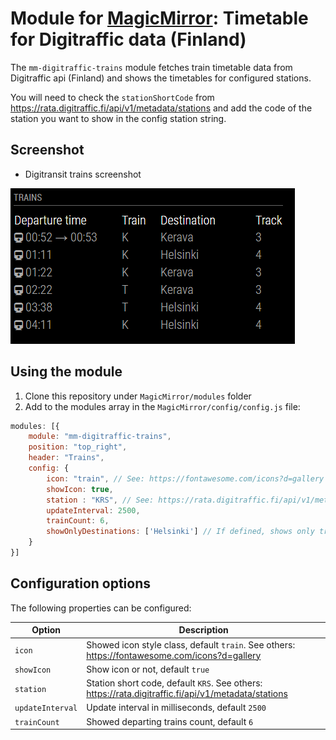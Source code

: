 # Module for [MagicMirror](https://magicmirror.builders/): Timetable for Digitraffic data (Finland)

The `mm-digitraffic-trains` module fetches train timetable data from Digitraffic api (Finland) and shows the timetables for configured stations.

You will need to check the `stationShortCode` from https://rata.digitraffic.fi/api/v1/metadata/stations and add the code of the station you want to show in the config station string.

## Screenshot

- Digitransit trains screenshot

![Digitransit trains screenshot](screenshot.png)

## Using the module

1) Clone this repository under `MagicMirror/modules` folder
2) Add to the modules array in the `MagicMirror/config/config.js` file:
````javascript
modules: [{
	module: "mm-digitraffic-trains",
	position: "top_right",
	header: "Trains",
	config: {
		icon: "train", // See: https://fontawesome.com/icons?d=gallery
		showIcon: true,
		station : "KRS", // See: https://rata.digitraffic.fi/api/v1/metadata/stations
		updateInterval: 2500,
		trainCount: 6,
		showOnlyDestinations: ['Helsinki'] // If defined, shows only trains what destination is defined station(s). Increase also trainCount if defined.
	}
}]
````

## Configuration options

The following properties can be configured:


| Option                       | Description
| ---------------------------- | -----------
| `icon`                       | Showed icon style class, default `train`. See others: https://fontawesome.com/icons?d=gallery
| `showIcon`                   | Show icon or not, default `true`
| `station`                    | Station short code, default `KRS`. See others: https://rata.digitraffic.fi/api/v1/metadata/stations
| `updateInterval`             | Update interval in milliseconds, default `2500`
| `trainCount`				   | Showed departing trains count, default `6`
